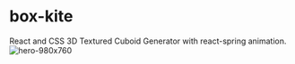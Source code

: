 # box-kite
React and CSS 3D Textured Cuboid Generator with react-spring animation.
![hero-980x760](https://user-images.githubusercontent.com/42591798/69759479-1310a780-1117-11ea-91ef-8400450da5ce.gif)
